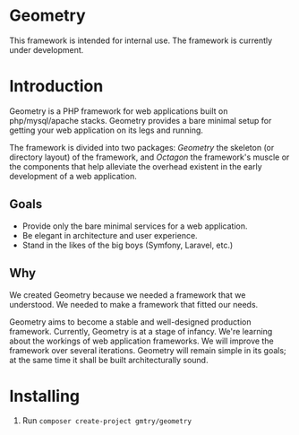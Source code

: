 # Geometry

This framework is intended for internal use. The framework is currently under development.

# Introduction

Geometry is a PHP framework for web applications built on php/mysql/apache stacks. Geometry provides a bare minimal setup for getting your web application on its legs and running.

The framework is divided into two packages: *Geometry* the skeleton (or directory layout) of the framework, and *Octagon* the framework's muscle or the components that help alleviate the overhead existent in the early development of a web application.

## Goals

* Provide only the bare minimal services for a web application.
* Be elegant in architecture and user experience.
* Stand in the likes of the big boys (Symfony, Laravel, etc.)

## Why

We created Geometry because we needed a framework that we understood. We needed to make a framework that fitted our needs.

Geometry aims to become a stable and well-designed production framework. Currently, Geometry is at a stage of infancy. We're learning about the workings of web application frameworks. We will improve the framework over several iterations. Geometry will remain simple in its goals; at the same time it shall be built architecturally sound.

# Installing

1. Run `composer create-project gmtry/geometry`
